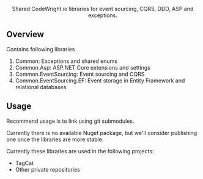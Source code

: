 <div align="center">
 
Shared CodeWright.io libraries for event sourcing, CQRS, DDD, ASP and exceptions.

 </div>

## Overview



Contains following libraries

1. Common: Exceptions and shared enums
2. Common.Asp: ASP.NET Core extensions and settings
3. Common.EventSourcing: Event sourcing and CQRS
4. Common.EventSourcing.EF: Event storage in Entity Framework and relational databases


## Usage

Recommend usage is to link using git submodules.

Currently there is no available Nuget package, but we'll consider publishing one once the libraries are more stable.

Currently these libraries are used in the following projects:
- TagCat
- Other private repositories
